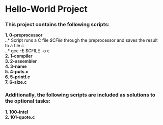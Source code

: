 # Hello-World Project  
### This project contains the following scripts:    
**1. 0-preprocessor**  
..* Script runs a C file *$CFile* through the preprocessor and saves the result to a file *c*  
..* gcc -E $CFILE -o c  
**2. 1-compiler**  
**3. 2-assembler**  
**4. 3-name**  
**5. 4-puts.c**  
**6. 5-printf.c**  
**7. 6-size.c**  
### Additionally, the following scripts are included as solutions to the optional tasks:  
**1. 100-intel**  
**2. 101-quote.c**
